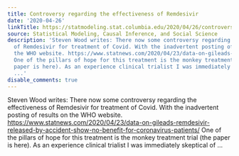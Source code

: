 ```yaml
---
title: Controversy regarding the effectiveness of Remdesivir
date: '2020-04-26'
linkTitle: https://statmodeling.stat.columbia.edu/2020/04/26/controversy-regarding-the-effectiveness-of-remdesivir/
source: Statistical Modeling, Causal Inference, and Social Science
description: 'Steven Wood writes: There now some controversy regarding the effectiveness
  of Remdesivir for treatment of Covid. With the inadvertent posting of results on
  the WHO website. https://www.statnews.com/2020/04/23/data-on-gileads-remdesivir-released-by-accident-show-no-benefit-for-coronavirus-patients/
  One of the pillars of hope for this treatment is the monkey treatment trial (the
  paper is here). As an experience clinical trialist I was immediately skeptical of
  ...'
disable_comments: true
---
```

Steven Wood writes: There now some controversy regarding the effectiveness of Remdesivir for treatment of Covid. With the inadvertent posting of results on the WHO website. https://www.statnews.com/2020/04/23/data-on-gileads-remdesivir-released-by-accident-show-no-benefit-for-coronavirus-patients/ One of the pillars of hope for this treatment is the monkey treatment trial (the paper is here). As an experience clinical trialist I was immediately skeptical of ...